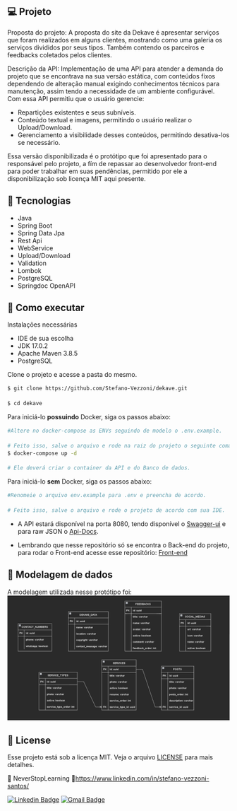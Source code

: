 ## 💻 Projeto

Proposta do projeto:
A proposta do site da Dekave é apresentar serviços que foram realizados em alguns clientes, mostrando como uma galeria os serviços divididos por seus tipos.
Também contendo os parceiros e feedbacks coletados pelos clientes.

Descrição da API:
Implementação de uma API para atender a demanda do projeto que se encontrava na sua versão estática, com conteúdos fixos dependendo de alteração manual 
exigindo conhecimentos técnicos para manutenção, assim tendo a necessidade de um ambiente configurável.
Com essa API permitiu que o usuário gerencie:
- Repartições existentes e seus subníveis.
- Conteúdo textual e imagens, permitindo o usuário realizar o Upload/Download.
- Gerenciamento a visibilidade desses conteúdos, permitindo desativa-los se necessário.

Essa versão disponibilizada é o protótipo que foi apresentado para o responsável pelo projeto, a fím de repassar ao desenvolvedor front-end para poder trabalhar em suas pendências, permitido por ele a disponibilização sob licença MIT aqui presente.

## 🧪 Tecnologias

 - Java
 - Spring Boot
 - Spring Data Jpa
 - Rest Api
 - WebService
 - Upload/Download
 - Validation
 - Lombok
 - PostgreSQL
 - Springdoc OpenAPI

## 🚀 Como executar

Instalações necessárias

- IDE de sua escolha
- JDK 17.0.2
- Apache Maven 3.8.5
- PostgreSQL

Clone o projeto e acesse a pasta do mesmo.

```bash
$ git clone https://github.com/Stefano-Vezzoni/dekave.git

$ cd dekave
```

Para iniciá-lo <strong>possuindo</strong> Docker, siga os passos abaixo:
```bash
#Altere no docker-compose as ENVs seguindo de modelo o .env.example.

# Feito isso, salve o arquivo e rode na raiz do projeto o seguinte comando pelo terminal
$ docker-compose up -d

# Ele deverá criar o container da API e do Banco de dados.
```

Para iniciá-lo <strong>sem</strong> Docker, siga os passos abaixo:
```bash
#Renomeie o arquivo env.example para .env e preencha de acordo.

# Feito isso, salve o arquivo e rode o projeto de acordo com sua IDE.
```

- A API estará disponível na porta 8080, tendo disponível o [Swagger-ui](http://localhost:8080/swagger-ui/index.html#/) e para raw JSON o [Api-Docs](http://localhost:8080/v3/api-docs).

- Lembrando que nesse repositório só se encontra o Back-end do projeto,  para rodar o Front-end acesse esse repositório: [Front-end](https://github.com/Jonathan-Rios/dekave)

## 🔖 Modelagem de dados

A modelagem utilizada nesse protótipo foi:
![cover](.github/Dekave-DataModeling.png)

## 📝 License

Esse projeto está sob a licença MIT. Veja o arquivo [LICENSE](LICENSE.MD)
para mais detalhes.

💠 NeverStopLearning 💠https://www.linkedin.com/in/stefano-vezzoni-santos/

[![Linkedin Badge](https://img.shields.io/badge/-Stefano-blue?style=flat-square&logo=Linkedin&logoColor=white&link=https://www.linkedin.com/in/stefano-vezzoni-santos/)](https://www.linkedin.com/in/stefano-vezzoni-b18806186/) 
[![Gmail Badge](https://img.shields.io/badge/-stefanov.santos@gmail.com-c14438?style=flat-square&logo=Gmail&logoColor=white&link=mailto:stefanov.santos@gmail.com)](mailto:stefanov.santos@gmail.com)
